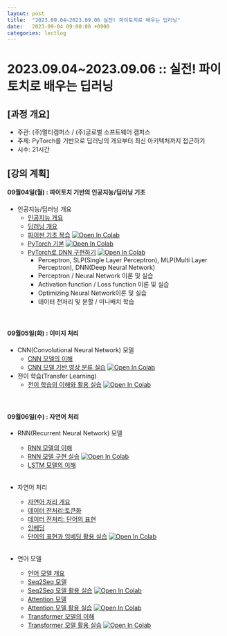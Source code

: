 ```yaml
---
layout: post
title:  "2023.09.04~2023.09.06 실전! 파이토치로 배우는 딥러닝"
date:   2023-09-04 09:00:00 +0900
categories: lectlog
---
```


# 2023.09.04~2023.09.06 :: 실전! 파이토치로 배우는 딥러닝

## \[과정 개요]

* 주관: (주)멀티캠퍼스 / (주)글로벌 소프트웨어 캠퍼스
* 주제: PyTorch를 기반으로 딥러닝의 개요부터 최신 아키텍처까지 접근하기
* 시수: 21시간

## \[강의 계획]

#### 09월04일(월) : 파이토치 기반의 인공지능/딥러닝 기초

* 인공지능/딥러닝 개요
  * [인공지능 개요](../LectureFiles/pdf/AI01_AI개요.pdf)
  * [딥러닝 개요](../LectureFiles/pdf/DL01_딥러닝개요.pdf)
  * [파이썬 기초 복습](../LectureFiles/src/Py001_Basic.ipynb) [![Open In Colab](https://colab.research.google.com/assets/colab-badge.svg)](https://colab.research.google.com/github/aidalabs/Lectures/blob/main/LectureFiles/src/Py001_Basic.ipynb)
  * [PyTorch 기본](../LectureFiles/src/DL003_PyTorch.ipynb) [![Open In Colab](https://colab.research.google.com/assets/colab-badge.svg)](https://colab.research.google.com/github/aidalabs/Lectures/blob/main/LectureFiles/src/DL003_PyTorch.ipynb)
  * [PyTorch로 DNN 구현하기](../LectureFiles/src/DL004_PyTorch_DNN.ipynb) [![Open In Colab](https://colab.research.google.com/assets/colab-badge.svg)](https://colab.research.google.com/github/aidalabs/Lectures/blob/main/LectureFiles/src/DL004_PyTorch_DNN.ipynb)
    * Perceptron, SLP(Single Layer Perceptron), MLP(Multi Layer Perceptron), DNN(Deep Neural Network)
    * Perceptron / Neural Network 이론 및 실습
    * Activation function / Loss function 이론 및 실습
    * Optimizing Neural Network이론 및 실습
    * 데이터 전처리 및 분할 / 미니배치 학습
  <br/>
  <br/>
#### 09월05일(화) : 이미지 처리

* CNN(Convolutional Neural Network) 모델
  * [CNN 모델의 이해](../LectureFiles/pdf/DL02_CNN모델개요.pdf)
  * [CNN 모델 기반 영상 분류 실습](../LectureFiles/src/DL005_CNN_ImageClassificaton.ipynb) [![Open In Colab](https://colab.research.google.com/assets/colab-badge.svg)](https://colab.research.google.com/github/aidalabs/Lectures/blob/main/LectureFiles/src/DL005_CNN_ImageClassificaton.ipynb)
* 전이 학습(Transfer Learning)
  * [전이 학습의 이해와 활용 실습](../LectureFiles/src/DL030_TransferLearning_YOLOv8.ipynb) [![Open In Colab](https://colab.research.google.com/assets/colab-badge.svg)](https://colab.research.google.com/github/aidalabs/Lectures/blob/main/LectureFiles/src/DL030_TransferLearning_YOLOv8.ipynb)
  <br/>
  <br/>
#### 09월06일(수) : 자연어 처리

* RNN(Recurrent Neural Network) 모델
  * [RNN 모델의 이해](../LectureFiles/pdf/DL11_RNN모델개요.pdf)
  * [RNN 모델 구현 실습](../LectureFiles/src/DL011_RNN.ipynb) [![Open In Colab](https://colab.research.google.com/assets/colab-badge.svg)](https://colab.research.google.com/github/aidalabs/Lectures/blob/main/LectureFiles/src/DL011_RNN.ipynb)
  * [LSTM 모델의 이해](../LectureFiles/pdf/DL14_LSTM모델개요.pdf)
  <br/>
* 자연어 처리
  * [자연어 처리 개요](../LectureFiles/pdf/NLP01_자연어처리개요.pdf)
  * [데이터 전처리:토큰화](../LectureFiles/pdf/NLP02_전처리-토큰화.pdf)
  * [데이터 전처리: 단어의 표현](../LectureFiles/pdf/NLP03_전처리-단어의표현.pdf)
  * [임베딩](../LectureFiles/pdf/NLP04_임베딩.pdf)
  * [단어의 표현과 임베딩 활용 실습](../LectureFiles/src/DL013_Word_Embedding.ipynb) [![Open In Colab](https://colab.research.google.com/assets/colab-badge.svg)](https://colab.research.google.com/github/aidalabs/Lectures/blob/main/LectureFiles/src/DL013_Word_Embedding.ipynb)

  <br/>
* 언어 모델
  * [언어 모델 개요](../LectureFiles/pdf/NLP05_언어모델개요.pdf)
  * [Seq2Seq 모델](../LectureFiles/pdf/NLP06_언어모델_Seq2Seq.pdf)
  * [Seq2Seq 모델 활용 실습](../LectureFiles/src/DL016_Seq2Seq.ipynb) [![Open In Colab](https://colab.research.google.com/assets/colab-badge.svg)](https://colab.research.google.com/github/aidalabs/Lectures/blob/main/LectureFiles/src/DL016_Seq2Seq.ipynb)
  * [Attention 모델](../LectureFiles/pdf/NLP07_언어모델_Attention.pdf)
  * [Attention 모델 활용 실습](../LectureFiles/src/DL017_Attention.ipynb) [![Open In Colab](https://colab.research.google.com/assets/colab-badge.svg)](https://colab.research.google.com/github/aidalabs/Lectures/blob/main/LectureFiles/src/DL017_Attention.ipynb)
  * [Transformer 모델의 이해](../LectureFiles/pdf/NLP08_언어모델_Transformer.pdf)
  * [Transformer 모델 활용 실습](../LectureFiles/src/DL018_Transformer.ipynb) [![Open In Colab](https://colab.research.google.com/assets/colab-badge.svg)](https://colab.research.google.com/github/aidalabs/Lectures/blob/main/LectureFiles/src/DL018_Transformer.ipynb)